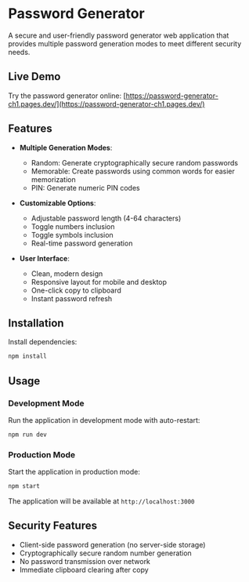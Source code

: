# Password Generator

A secure and user-friendly password generator web application that provides multiple password generation modes to meet different security needs.

## Live Demo

Try the password generator online: [https://password-generator-ch1.pages.dev/](https://password-generator-ch1.pages.dev/)

## Features

- **Multiple Generation Modes**:
  - Random: Generate cryptographically secure random passwords
  - Memorable: Create passwords using common words for easier memorization
  - PIN: Generate numeric PIN codes

- **Customizable Options**:
  - Adjustable password length (4-64 characters)
  - Toggle numbers inclusion
  - Toggle symbols inclusion
  - Real-time password generation

- **User Interface**:
  - Clean, modern design
  - Responsive layout for mobile and desktop
  - One-click copy to clipboard
  - Instant password refresh

## Installation

Install dependencies:
```bash
npm install
```

## Usage

### Development Mode

Run the application in development mode with auto-restart:

```bash
npm run dev
```

### Production Mode

Start the application in production mode:

```bash
npm start
```

The application will be available at `http://localhost:3000`


## Security Features

- Client-side password generation (no server-side storage)
- Cryptographically secure random number generation
- No password transmission over network
- Immediate clipboard clearing after copy